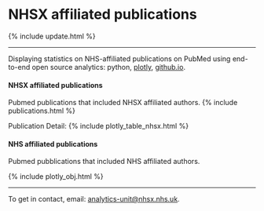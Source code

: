 <script src="https://cdn.plot.ly/plotly-latest.min.js"></script>

# NHSX affiliated publications
{% include update.html %}

<hr class="nhsuk-u-margin-top-0 nhsuk-u-margin-bottom-6">

Displaying statistics on NHS-affiliated publications on PubMed using end-to-end open source analytics: python, [plotly](https://plotly.com/python/), [github.io](https://pages.github.com/).

#### NHSX affiliated publications
Pubmed publications that included NHSX affiliated authors.
{% include publications.html %}

Publication Detail:
{% include plotly_table_nhsx.html %}

#### NHS affiliated publications
Pubmed pubblications that included NHS affiliated authors.

{% include plotly_obj.html %}

<hr class="nhsuk-u-margin-top-0 nhsuk-u-margin-bottom-0">

<div class="nhsuk-u-reading-width">

  <p class="nhsuk-u-margin-bottom-0">To get in contact, email: <a href="mailto:analytics-unit@nhsx.nhs.uk">analytics-unit@nhsx.nhs.uk</a>.</p>

</div>
